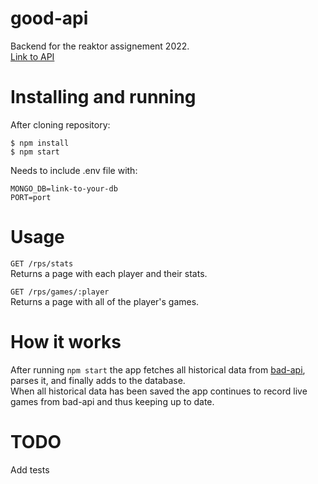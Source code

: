 # good-api

Backend for the reaktor assignement 2022.  
[Link to API](https://good-api-eu.herokuapp.com/)

# Installing and running

After cloning repository:
```
$ npm install
$ npm start
```
Needs to include .env file with:
```
MONGO_DB=link-to-your-db
PORT=port
```
# Usage
`GET /rps/stats`  
Returns a page with each player and their stats.

`GET /rps/games/:player`   
Returns a page with all of the player's games.

# How it works
After running `npm start` the app fetches all historical data from [bad-api](https://bad-api-assignment.reaktor.com/),  parses it, and finally adds to the database.  
When all historical data has been saved the app continues to record live games from bad-api and thus keeping up to date.

# TODO
Add tests
